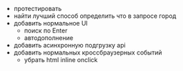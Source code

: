 - протестировать
- найти лучший способ определить что в запросе город
- добавить нормальное UI
   - поиск по Enter
   - автодополнение
- добавить асинхронную подгрузку api
- добавить нормальных кроссбраузерных событий 
   - убрать html inline onclick

